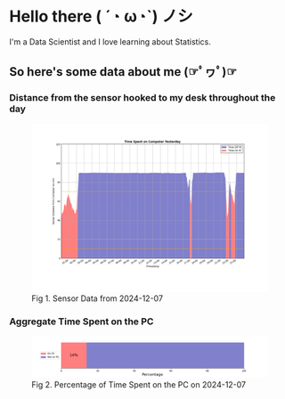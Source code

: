 
# Hello there ( ´◔ ω◔`) ノシ

I'm a Data Scientist and I love learning about Statistics.

## So here's some data about me (☞ﾟヮﾟ)☞


### Distance from the sensor hooked to my desk throughout the day
<figure>
  <picture>
    <source media="(prefers-color-scheme: dark)" srcset="Pi/readme/graphs/lineplot/dark-plot-2024-12-07.png">
    <source media="(prefers-color-scheme: light)" srcset="Pi/readme/graphs/lineplot/light-plot-2024-12-07.png">
    <img alt="Shows a black logo in light color mode and a white one in dark color mode." src="Pi/readme/graphs/lineplot/light-plot-2024-12-07.png">
  </picture>
  <figcaption>Fig 1. Sensor Data from 2024-12-07</figcaption>
</figure>



### Aggregate Time Spent on the PC
<figure>
  <picture>
    <source media="(prefers-color-scheme: dark)" srcset="Pi/readme/graphs/barplot/dark-plot-2024-12-07.png">
    <source media="(prefers-color-scheme: light)" srcset="Pi/readme/graphs/barplot/light-plot-2024-12-07.png">
    <img alt="Shows a black logo in light color mode and a white one in dark color mode." src="Pi/readme/graphs/barplot/light-plot-2024-12-07.png">
  </picture>
  <figcaption>Fig 2. Percentage of Time Spent on the PC on 2024-12-07</figcaption>
</figure>
